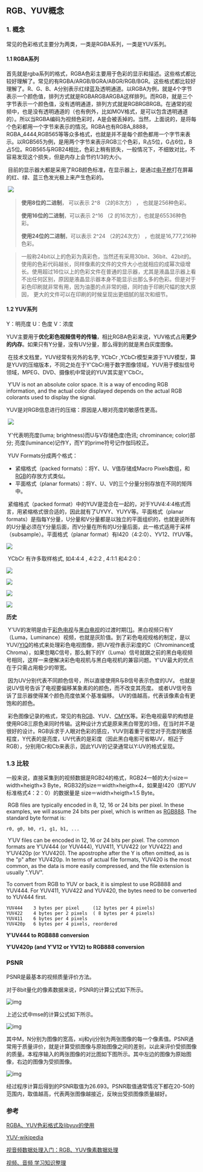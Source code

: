 ## RGB、YUV概念

### 1. 概念

常见的色彩格式主要分为两类，一类是RGBA系列，一类是YUV系列。

#### 1.1 RGBA系列

​	首先就是rgba系列的格式，RGBA色彩主要用于色彩的显示和描述。这些格式都比较好理解了。常见的有RGBA/ARGB/BGRA/ABGR/RGB/BGR。这些格式都比较好理解了。R、G、B、A分别表示红绿蓝及透明通道。 
​	以RGBA为例，就是4个字节表示一个颜色值，排列方式就是RGBARGBARGBA这样排列。而RGB，就是三个字节表示一个颜色值，没有透明通道，排列方式就是RGBRGBRGB。在通常的视频中，也是没有透明通道的（也有例外，比如MOV格式，是可以包含透明通道的）。所以当RGBA编码为视频色彩时，A是会被丢掉的。 
​	当然，上面说的，是将每个色彩都用一个字节来表示的情况。RGBA也有RGBA_8888，RGBA_4444,RGB565等等众多格式，也就是并不是每个颜色都用一个字节来表示。以RGB565为例，是用两个字节来表示RGB三个色彩，R占5位，G占6位，B占5位。RGB565与RGB24相比，色彩上稍有损失，一般情况下，不细致对比，不容易发现这个损失，但是内存上会节约1/3的大小。

​	目前的显示器大都是采用了RGB颜色标准，在显示器上，是通过[电子枪](https://link.jianshu.com/?t=http://baike.baidu.com/view/54627.htm)打在屏幕的红、绿、蓝三色发光极上来产生色彩的。

​	![](http://p1yseh5av.bkt.clouddn.com/18-1-8/62004899.jpg)

> **使用8位的二进制**， 可以表示 2^8 （2的8次方） ， 也就是256种色彩。
>
> **使用16位的二进制**，可以表示 2^16 （2 的16次方），也就是65536种色彩。
>
> **使用24位的二进制**，可以表示 2^24 （2的24次方） ，也就是16,777,216种色彩。

>一般称24bit以上的色彩为真彩色，当然还有采用30bit、36bit、42bit的。使用的色彩代码越长，同样像素的文件的文件大小也就相应的成幂次级增长。使用超过16位以上的色彩文件在普通的显示器，尤其是液晶显示器上看不出任何区别，原因是液晶显示器本身不能显示出那么多的色彩。但是对于彩色印刷就非常有用，因为油墨的点非常的细，同时由于印刷尺幅的放大原因， 更大的文件可以在印刷的时候呈现出更细腻的层次和细节。



#### 1.2 YUV系列

Y：明亮度	U：色度		V：浓度

​	YUV主要用于**优化彩色视频信号的传输**，相比RGBA色彩来说，YUV格式占用**更少的内存**。如果只有Y分量，没有UV分量，那么得到的就是黑白灰度图像。 

​	在技术文档里，YUV经常有另外的名字, YCbCr ,YCbCr模型来源于YUV模型，算是YUV的压缩版本，不同之处在于Y'CbCr用于数字图像领域，YUV用于模拟信号领域，MPEG、DVD、摄像机中常说的YUV其实是Y'CbCr。

​	Y′UV is not an absolute color space. It is a way of encoding RGB information, and the actual color displayed depends on the actual RGB colorants used to display the signal.

YUV是对RGB信息进行的压缩：原因是人眼对亮度的敏感性更高。

​	![](http://p1yseh5av.bkt.clouddn.com/18-1-8/67215805.jpg)

​	Y'代表明亮度(luma; brightness)而U与V存储色度(色讯; chrominance; color)部分; 亮度(luminance)记作Y，而Y'的prime符号记作伽玛校正。

​	YUV Formats分成两个格式：

- 紧缩格式（packed formats）：将Y、U、V值存储成Macro Pixels数组，和[RGB](https://zh.wikipedia.org/wiki/RGB)的存放方式类似。
- 平面格式（planar formats）：将Y、U、V的三个分量分别存放在不同的矩阵中。

​        紧缩格式（packed format）中的YUV是混合在一起的，对于YUV4:4:4格式而言，用紧缩格式很合适的，因此就有了UYVY、YUYV等。平面格式（planar formats）是指每Y分量，U分量和V分量都是以独立的平面组织的，也就是说所有的U分量必须在Y分量后面，而V分量在所有的U分量后面，此一格式适用于采样（subsample）。平面格式（planar format）有I420（4:2:0）、YV12、IYUV等。

![](http://p1yseh5av.bkt.clouddn.com/18-1-8/49792229.jpg)

​	YCbCr 有许多取样格式, 如4∶4∶4 , 4∶2∶2 , 4∶1∶1 和4∶2∶0：

![](http://p1yseh5av.bkt.clouddn.com/18-1-8/68118205.jpg)



![](http://p1yseh5av.bkt.clouddn.com/18-1-8/50048308.jpg)

![](http://p1yseh5av.bkt.clouddn.com/18-1-8/80822348.jpg)

![](http://p1yseh5av.bkt.clouddn.com/18-1-8/71839597.jpg)





**历史**

​	Y'UV的发明是由于[彩色电视](https://zh.wikipedia.org/wiki/%E5%BD%A9%E8%89%B2%E9%9B%BB%E8%A6%96)与[黑白电视](https://zh.wikipedia.org/wiki/%E9%BB%91%E7%99%BD%E9%9B%BB%E8%A6%96)的过渡时期[[1\]](https://zh.wikipedia.org/wiki/YUV#cite_note-1)。黑白视频只有Y（Luma，Luminance）视频，也就是灰阶值。到了彩色电视规格的制定，是以YUV/[YIQ](https://zh.wikipedia.org/wiki/YIQ)的格式来处理彩色电视图像，把UV视作表示彩度的C（Chrominance或Chroma），如果忽略C信号，那么剩下的Y（Luma）信号就跟之前的黑白电视频号相同，这样一来便解决彩色电视机与黑白电视机的兼容问题。Y'UV最大的优点在于只需占用极少的带宽。

​	因为UV分别代表不同颜色信号，所以直接使用R与B信号表示色度的UV。 也就是说UV信号告诉了电视要偏移某象素的的颜色，而不改变其亮度。 或者UV信号告诉了显示器使得某个颜色亮度依某个基准偏移。 UV的值越高，代表该像素会有更饱和的颜色。

​	彩色图像记录的格式，常见的有[RGB](https://zh.wikipedia.org/wiki/RGB)、YUV、[CMYK](https://zh.wikipedia.org/wiki/CMYK)等。彩色电视最早的构想是使用RGB三原色来同时传输。这种设计方式是原来黑白带宽的3倍，在当时并不是很好的设计。RGB诉求于人眼对色彩的感应，YUV则着重于视觉对于亮度的敏感程度，Y代表的是亮度，UV代表的是彩度（因此黑白电影可省略UV，相近于RGB），分别用Cr和Cb来表示，因此YUV的记录通常以Y:UV的格式呈现。

### 1.3 比较

​	一般来说，直接采集到的视频数据是RGB24的格式，RGB24一帧的大小size＝width×heigth×3 Byte，RGB32的size＝width×heigth×4，如果是I420（即YUV标准格式4：2：0）的数据量是 size＝width×heigth×1.5 Byte。

​	RGB files are typically encoded in 8, 12, 16 or 24 bits per pixel. In these examples, we will assume 24 bits per pixel, which is written as [RGB888](https://en.wikipedia.org/wiki/RGB888). The standard byte format is:

```
r0, g0, b0, r1, g1, b1, ...
```

​	Y′UV files can be encoded in 12, 16 or 24 bits per pixel. The common formats are Y′UV444 (or YUV444), YUV411, Y′UV422 (or YUV422) and Y′UV420p (or YUV420). The apostrophe after the Y is often omitted, as is the "p" after YUV420p. In terms of actual file formats, YUV420 is the most common, as the data is more easily compressed, and the file extension is usually ".YUV".

To convert from RGB to YUV or back, it is simplest to use RGB888 and YUV444. For YUV411, YUV422 and YUV420, the bytes need to be converted to YUV444 first.

```
YUV444    3 bytes per pixel     (12 bytes per 4 pixels)
YUV422    4 bytes per 2 pixels  ( 8 bytes per 4 pixels)
YUV411    6 bytes per 4 pixels
YUV420p   6 bytes per 4 pixels, reordered
```

**Y′UV444 to RGB888 conversion**

**Y′UV420p (and Y′V12 or YV12) to RGB888 conversion**

### PSNR

PSNR是最基本的视频质量评价方法。

对于8bit量化的像素数据来说，PSNR的计算公式如下所示。

![img](http://img.blog.csdn.net/20160117233527240)

上述公式中mse的计算公式如下所示。

![img](http://img.blog.csdn.net/20160117233543104)

其中M，N分别为图像的宽高，xij和yij分别为两张图像的每一个像素值。PSNR通常用于质量评价，就是计算受损图像与原始图像之间的差别，以此来评价受损图像的质量。本程序输入的两张图像的对比图如下图所示。其中左边的图像为原始图像，右边的图像为受损图像。

![img](http://img.blog.csdn.net/20160117233618041)

经过程序计算后得到的PSNR取值为26.693。PSNR取值通常情况下都在20-50的范围内，取值越高，代表两张图像越接近，反映出受损图像质量越好。







### 参考

[RGBA、YUV色彩格式及libyuv的使用](http://blog.csdn.net/junzia/article/details/76315120)

[YUV-wikipedia](https://en.wikipedia.org/wiki/YUV)

[视音频数据处理入门：RGB、YUV像素数据处理](http://blog.csdn.net/leixiaohua1020/article/details/50534150)

[视频、音频 学习知识整理](https://www.jianshu.com/p/614b3e6e641a?utm_campaign=maleskine&utm_content=note&utm_medium=seo_notes&utm_source=recommendation)